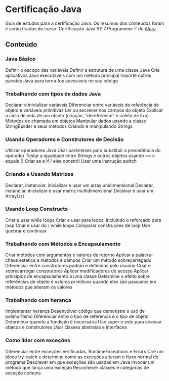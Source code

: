# Certificação Java

Guia de estudos para a certificação Java. Os resumos dos conteudos foram e serão tirados do curso 'Certificação Java SE 7 Programmer I' do <a href="https://www.alura.com.br/cursos-online-programacao">Alura</a>

## Conteúdo

### Java Básico

Definir o escopo das variáveis
Definir a estrutura de uma classe Java
Crie aplicativos Java executáveis ​​com um método principal
Importe outros pacotes Java para torná-los acessíveis no seu código

### Trabalhando com tipos de dados Java

Declarar e inicializar variáveis
Diferenciar entre variáveis ​​de referência de objeto e variáveis ​​primitivas
Ler ou escrever nos campos do objeto
Explicar o ciclo de vida de um objeto (criação, "dereference" e coleta de lixo)
Métodos de chamada em objetos
Manipular dados usando a classe StringBuilder e seus métodos
Criando e manipulando Strings

### Usando Operadores e Construtores de Decisão

Utilizar operadores Java
Usar parênteses para substituir a precedência do operador
Testar a igualdade entre Strings e outros objetos usando == e equals ()
Criar se e if / else constrói
Usar uma instrução switch

### Criando e Usando Matrizes

Declarar, instanciar, inicializar e usar um array unidimensional
Declarar, instanciar, inicializar e usar matriz multidimensional
Declarar e usar um ArrayList

### Usando Loop Constructs

Criar e usar while loops
Criar e usar para loops, incluindo o reforçado para loop
Criar e usar do / while loops
Comparar construções de loop
Use quebrar e continuar

### Trabalhando com Métodos e Encapsulamento

Criar métodos com argumentos e valores de retorno
Aplicar a palavra-chave estática a métodos e campos
Criar um método sobrecarregado
Diferenciar entre construtores padrão e definidos pelo usuário
Criar e sobrecarregar construtores
Aplicar modificadores de acesso
Aplicar princípios de encapsulamento a uma classe
Determine o efeito sobre referências de objeto e valores primitivos quando eles são passados ​​em métodos que alteram os valores

### Trabalhando com herança

Implementar herança
Desenvolver código que demonstre o uso de polimorfismo
Diferenciar entre o tipo de referência e o tipo de objeto
Determinar quando a fundição é necessária
Use super e este para acessar objetos e construtores
Usar classes abstratas e interfaces

### Como lidar com exceções

Diferenciar entre exceções verificadas, RuntimeExceptions e Errors
Crie um bloco try-catch e determine como as exceções alteram o fluxo normal do programa
Descrever em que exceções são usadas em Java
Invocar um método que lança uma exceção
Reconhecer classes e categorias de exceção comuns
